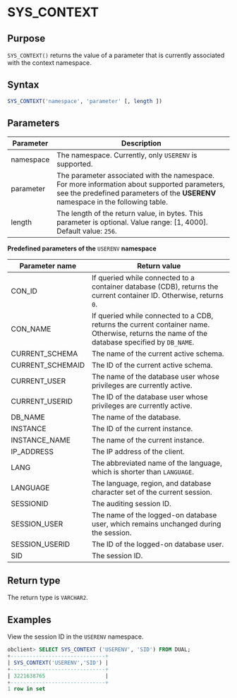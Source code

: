 # SYS_CONTEXT

## Purpose

`SYS_CONTEXT()` returns the value of a parameter that is currently associated with the context namespace.

## Syntax

```sql
SYS_CONTEXT('namespace', 'parameter' [, length ])
```

## Parameters

| Parameter | Description                                                                                                                                                                                |
|-----------|--------------------------------------------------------------------------------------------------------------------------------------------------------------------------------------------|
| namespace | The namespace. Currently, only `USERENV` is supported.                                                                                                                                     |
| parameter | The parameter associated with the namespace. For more information about supported parameters, see the predefined parameters of the **USERENV** namespace in the following table. |
| length | The length of the return value, in bytes. This parameter is optional. Value range: \[1, 4000\]. Default value: `256`.                                                                      |

**Predefined parameters of the** `USERENV` **namespace**

| Parameter name | Return value |
|------------------|---------------------------------------------------------|
| CON_ID | If queried while connected to a container database (CDB), returns the current container ID. Otherwise, returns `0`.  |
| CON_NAME | If queried while connected to a CDB, returns the current container name. Otherwise, returns the name of the database specified by `DB_NAME`.  |
| CURRENT_SCHEMA | The name of the current active schema.  |
| CURRENT_SCHEMAID | The ID of the current active schema.  |
| CURRENT_USER | The name of the database user whose privileges are currently active.  |
| CURRENT_USERID | The ID of the database user whose privileges are currently active.  |
| DB_NAME | The name of the database.  |
| INSTANCE | The ID of the current instance.  |
| INSTANCE_NAME | The name of the current instance.  |
| IP_ADDRESS | The IP address of the client.  |
| LANG | The abbreviated name of the language, which is shorter than `LANGUAGE`.  |
| LANGUAGE | The language, region, and database character set of the current session.  |
| SESSIONID | The auditing session ID.  |
| SESSION_USER | The name of the logged-on database user, which remains unchanged during the session.  |
| SESSION_USERID | The ID of the logged-on database user.  |
| SID | The session ID.  |

## Return type

The return type is `VARCHAR2`.

## Examples

View the session ID in the `USERENV` namespace.

```sql
obclient> SELECT SYS_CONTEXT ('USERENV', 'SID') FROM DUAL;
+------------------------------+
| SYS_CONTEXT('USERENV','SID') |
+------------------------------+
| 3221638765                   |
+------------------------------+
1 row in set
```
